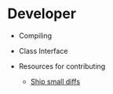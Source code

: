 # Developer

- Compiling

- Class Interface

- Resources for contributing

  - [Ship small diffs](https://blog.skyliner.io/ship-small-diffs-741308bec0d1)

